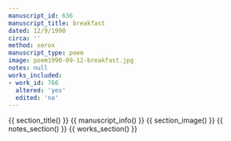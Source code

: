```yaml
---
manuscript_id: 636
manuscript_title: breakfast
dated: 12/9/1990
circa: ''
method: xerox
manuscript_type: poem
image: poem1990-09-12-breakfast.jpg
notes: null
works_included:
- work_id: 766
  altered: 'yes'
  edited: 'no'
---
```


{{ section_title() }}
{{ manuscript_info() }}
{{ section_image() }}
{{ notes_section() }}
{{ works_section() }}
